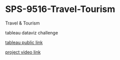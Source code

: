 # SPS-9516-Travel-Tourism
Travel &amp; Tourism

tableau dataviz challenge

[tableau public link](https://public.tableau.com/profile/manusri#!/)

[project video link](https://drive.google.com/file/d/13Awc6eqqJfhq8r_V_Gjohtu_hWL1ubVm/view?usp=sharing)
